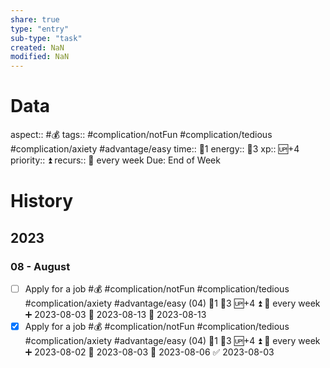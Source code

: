 ```yaml
---
share: true
type: "entry"
sub-type: "task"
created: NaN 
modified: NaN
---
```

# Data
aspect:: #💰
tags:: #complication/notFun #complication/tedious #complication/axiety #advantage/easy 
time:: 🍅1
energy:: 🥄3
xp:: 🆙+4
priority:: ⏫
recurs:: 🔁 every week
Due: End of Week
# History
## 2023
### 08 - August
- [ ] Apply for a job #💰 #complication/notFun #complication/tedious #complication/axiety #advantage/easy (04) 🍅1 🥄3 🆙+4 ⏫ 🔁 every week ➕ 2023-08-03 🛫 2023-08-13 📅 2023-08-13
- [x] Apply for a job #💰 #complication/notFun #complication/tedious #complication/axiety #advantage/easy (04) 🍅1 🥄3 🆙+4 ⏫ 🔁 every week ➕ 2023-08-02 🛫 2023-08-03 📅 2023-08-06 ✅ 2023-08-03